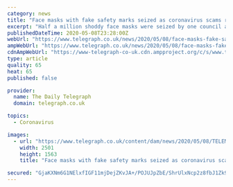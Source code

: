 ```yaml
---
category: news
title: "Face masks with fake safety marks seized as coronavirus scams rise"
excerpt: "Half a million shoddy face masks were seized by one council as scams reported to local authorities have risen by 40 per cent in some areas. The Local Government Authority (LGA), w"
publishedDateTime: 2020-05-08T23:28:00Z
webUrl: "https://www.telegraph.co.uk/news/2020/05/08/face-masks-fake-safety-marks-seized-coronavirus-scams-rise/"
ampWebUrl: "https://www.telegraph.co.uk/news/2020/05/08/face-masks-fake-safety-marks-seized-coronavirus-scams-rise/amp/"
cdnAmpWebUrl: "https://www-telegraph-co-uk.cdn.ampproject.org/c/s/www.telegraph.co.uk/news/2020/05/08/face-masks-fake-safety-marks-seized-coronavirus-scams-rise/amp/"
type: article
quality: 65
heat: 65
published: false

provider:
  name: The Daily Telegraph
  domain: telegraph.co.uk

topics:
  - Coronavirus

images:
  - url: "https://www.telegraph.co.uk/content/dam/news/2020/05/08/TELEMMGLPICT000230758560_trans_NvBQzQNjv4BqpVlberWd9EgFPZtcLiMQfy2dmClwgbjjulYfPTELibA.jpeg"
    width: 2501
    height: 1563
    title: "Face masks with fake safety marks seized as coronavirus scams rise"

secured: "GjaKXNm6G1NElxfIGF11mjDejZKvJA+/POJUJpZbE/ShrUlxNcp2z8fbJ1Zk9olnUyTAU7WYTkYLD4TLJN+i3Uq3fxTyy4okxbqzzff9D0no6op+2ETG2HrsSpyLmAL2AeY1uxHhtl/TAq/Y+C0xb2s3FE36EL5MUioiPMV5sf4bg55PhzE9LepDOLD/UGK1zmwEVe/rr8vs/DR8zyXZtXDw2oTCmYXAtAe6/7aNowN9w4PPxv4eBz2i+zsqUxAlnko1VZpD2c4X7UvAuxxUOEHvU8vT1L07hXTjSjkIbyKaqI3a/E9OVPUM4+esHAIjan3wbcqOqXuTF/Co3vFDXK7MLnmm3N7jrrYlxREgTJW8s2oat+iv4LSRqAowl3JkjlrMOqgWzhG0m0FWBE2TfkW9+TAuA0qH+VkkL4yK8XthENTKJ0Tsof4Ha1teI8jKSQ5M7Nmyvz/Uj6ZeY3aZTKQ2Bx97sdUh7lQ9wkVEg1k=;6Sqb69gqT5XshbuDqfa1PA=="
---
```


